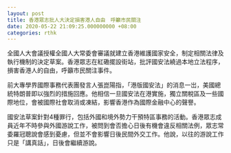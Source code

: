 ```yaml
---
layout: post
title: 香港眾志批人大決定損害港人自由　呼籲市民關注
date: 2020-05-22 21:09:25.000000000 +08:00
categories: rthk
---
```


全國人大會議授權全國人大常委會審議就建立香港維護國家安全，制定相關法律及執行機制的決定草案。香港眾志在紅磡擺設街站，批評國安法繞過本地立法程序，損害香港人的自由，呼籲市民關注事件。

前大專學界國際事務代表團發言人張崑陽指，「港版國安法」的消息一岀，美國總統特朗普即以強烈的措施回應。他相信一旦國安法在港實施，獨立關稅區及一些國際地位，會被國際社會取消或凍結，影響香港作為國際金融中心的聲譽。

國安法草案針對4種罪行，包括外國和境外勢力干預特區事務的活動。香港眾志成員近年不時參與外國游說工作，被問到會否擔心日後有機會違反相關法例，眾志常委羅冠聰說會感到憂慮，但並不會影響日後民間外交工作。他說，以往的游說工作只是「講真話」，日後會繼續游說。
